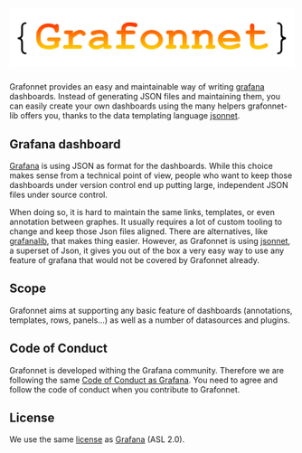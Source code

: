 # <center>![Grafonnet logo](images/grafonnet.png)</center>

Grafonnet provides an easy and maintainable way of writing
[grafana](https://grafana.org) dashboards. Instead of generating JSON files and
maintaining them, you can easily create your own dashboards using the many
helpers grafonnet-lib offers you, thanks to the data templating language
[jsonnet](http://jsonnet.org/).

## Grafana dashboard

[Grafana](https://grafana.org) is using JSON as format for the dashboards. While
this choice makes sense from a technical point of view, people who want to keep
those dashboards under version control end up putting large, independent JSON
files under source control.

When doing so, it is hard to maintain the same links, templates, or even
annotation between graphes. It usually requires a lot of custom tooling to
change and keep those Json files aligned. There are alternatives, like
[grafanalib](https://github.com/weaveworks/grafanalib), that makes thing easier.
However, as Grafonnet is using [jsonnet](http://jsonnet.org/), a superset of
Json, it gives you out of the box a very easy way to use any feature of grafana
that would not be covered by Grafonnet already.

## Scope

Grafonnet aims at supporting any basic feature of dashboards (annotations,
templates, rows, panels...) as well as a number of datasources and plugins.

## Code of Conduct

Grafonnet is developed withing the Grafana community. Therefore we are following
the same [Code of Conduct as Grafana][coc]. You need to agree and follow the
code of conduct when you contribute to Grafonnet.

## License

We use the same [license][lic1] as [Grafana][lic2] (ASL 2.0).

[lic1]:https://github.com/grafana/grafonnet-lib/blob/master/LICENSE
[lic2]:https://github.com/grafana/grafana/blob/master/LICENSE.md
[coc]:https://github.com/grafana/grafana/blob/master/CODE_OF_CONDUCT.md
